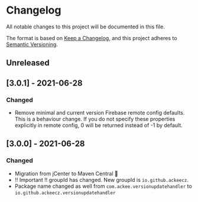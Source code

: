 # Changelog
All notable changes to this project will be documented in this file.

The format is based on [Keep a Changelog](https://keepachangelog.com/en/1.0.0/),
and this project adheres to [Semantic Versioning](https://semver.org/spec/v2.0.0.html).

## Unreleased

## [3.0.1] - 2021-06-28
### Changed
- Remove minimal and current version Firebase remote config defaults. This is a behaviour change.
If you do not specify these properties explicitly in remote config, 0 will be returned instead of -1
by default.

## [3.0.0] - 2021-06-28
### Changed
- Migration from jCenter to Maven Central 🎉
- ‼️ Important ‼️ groupId has changed. New groupId is `io.github.ackeecz`.
- Package name changed as well from `com.ackee.versionupdatehandler` to `io.github.ackeecz.versionupdatehandler`
